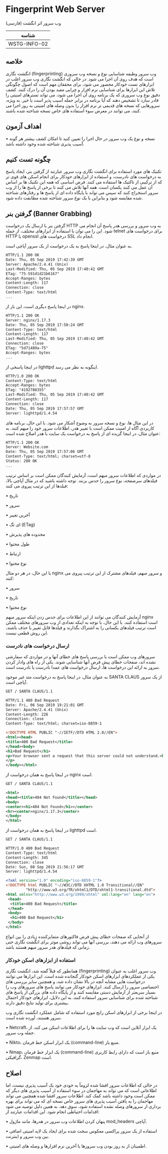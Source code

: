 # Fingerprint Web Server

وب سرور اثر انگشت (فارسی)

|شناسه          |
|------------|
|WSTG-INFO-02|

## خلاصه

انگشت نگاری (fingerprinting) وب سرور وظیفه شناسایی نوع و نسخه وب سروری است که هدف روی آن اجرا می شود. در حالی که انگشت نگاری وب سرور اغلب در ابزارهای تست خودکار محصور می شود، برای محققان مهم است که اصول چگونگی تلاش این ابزارها برای شناسایی نرم افزار و چرایی مفید بودن آن را درک کنند.
کشف دقیق نوع وب سروری که یک برنامه روی آن اجرا می شود، می تواند تسترهای امنیتی را قادر سازد تا تشخیص دهند که آیا برنامه در برابر حمله آسیب پذیر است یا خیر. به ویژه، سرورهایی که نسخه های قدیمی تر نرم افزار را بدون وصله های امنیتی به روز اجرا می کنند، می توانند در معرض سوء استفاده های خاص نسخه شناخته شده باشند.

## اهداف آزمون

•	نسخه و نوع یک وب سرور در حال اجرا را تعیین کنید تا امکان کشف بیشتر هر گونه آسیب پذیری شناخته شده وجود داشته باشد.

## چگونه تست کنیم

تکنیک های مورد استفاده برای انگشت نگاری وب سرور عبارتند از گرفتن بنر، ایجاد پاسخ به درخواست های نادرست، و استفاده از ابزارهای خودکار برای انجام اسکن های قوی تر که از ترکیبی از تاکتیک ها استفاده می کنند. فرض اساسی که همه این تکنیک ها بر اساس آن عمل می کنند یکسان است. همه آنها تلاش می کنند تا برخی از پاسخ ها را از وب سرور استخراج کنند که سپس می تواند با پایگاه داده ای از پاسخ ها و رفتارهای شناخته شده مقایسه شود و بنابراین با یک نوع سرور شناخته شده مطابقت داده شود.

## گرفتن بنر (Banner Grabbing)

گرفتن بنر با ارسال یک درخواست HTTP به وب سرور و بررسی هدر پاسخ آن انجام می شود. این را می توان با استفاده از ابزارهای مختلف، از جمله telnet برای درخواست های HTTP یا openssl درخواست های SSL انجام داد.

به عنوان مثال، در اینجا پاسخ به یک درخواست از یک سرور آپاچی است.

```xml
HTTP/1.1 200 OK
Date: Thu, 05 Sep 2019 17:42:39 GMT
Server: Apache/2.4.41 (Unix)
Last-Modified: Thu, 05 Sep 2019 17:40:42 GMT
ETag: "75-591d1d21b6167"
Accept-Ranges: bytes
Content-Length: 117
Connection: close
Content-Type: text/html
...
```

در اینجا پاسخ دیگری است، این بار از nginx.

```xml
HTTP/1.1 200 OK
Server: nginx/1.17.3
Date: Thu, 05 Sep 2019 17:50:24 GMT
Content-Type: text/html
Content-Length: 117
Last-Modified: Thu, 05 Sep 2019 17:40:42 GMT
Connection: close
ETag: "5d71489a-75"
Accept-Ranges: bytes
...
```

در اینجا پاسخی از lighttpd اینگونه به نظر می رسد.

```xml
HTTP/1.0 200 OK
Content-Type: text/html
Accept-Ranges: bytes
ETag: "4192788355"
Last-Modified: Thu, 05 Sep 2019 17:40:42 GMT
Content-Length: 117
Connection: close
Date: Thu, 05 Sep 2019 17:57:57 GMT
Server: lighttpd/1.4.54
```

در این مثال ها، نوع و نسخه سرور به وضوح آشکار می شود. با این حال، برنامه های کاربردی آگاه از امنیت ممکن است با تغییر هدر، اطلاعات سرور خود را مبهم کنند. به عنوان مثال، در اینجا گزیده ای از پاسخ به درخواست یک سایت با هدر اصلاح شده است:

```xml
HTTP/1.1 200 OK
Server: Website.com
Date: Thu, 05 Sep 2019 17:57:06 GMT
Content-Type: text/html; charset=utf-8
Status: 200 OK
...
```

در مواردی که اطلاعات سرور مبهم است، آزمایش کنندگان ممکن است بر اساس ترتیب فیلدهای سرصفحه، نوع سرور را حدس بزنند. توجه داشته باشید که در مثال آپاچی بالا، فیلدها از این ترتیب پیروی می کنند:

•	تاریخ

•	سرور

•	آخرین تغییر

•	ای تگ (ETag)

•	محدوده های پذیرش

•	طول محتوا

•	ارتباط

•	نوع محتوا

با این حال، در هر دو مثال nginx و سرور مبهم، فیلدهای مشترک از این ترتیب پیروی می کنند:

•	سرور

•	تاریخ

•	نوع محتوا

آزمایش کنندگان می توانند از این اطلاعات برای حدس زدن اینکه سرور مبهم nginx است استفاده کنند. با این حال، با توجه به اینکه تعدادی از وب سرورهای مختلف ممکن است ترتیب فیلدهای یکسانی را به اشتراک بگذارند و فیلدها قابل تغییر یا حذف باشند، این روش قطعی نیست.

### ارسال درخواست های نادرست

سرورهای وب ممکن است با بررسی پاسخ های خطای آنها و در مواردی که سفارشی نشده اند، صفحات خطای پیش فرض آنها شناسایی شوند. یکی از راه های وادار کردن سرور به ارائه این درخواست ها، ارسال درخواست های عمدا نادرست یا نادرست است.

به عنوان مثال، در اینجا پاسخ به درخواست متد غیر موجود SANTA CLAUS از یک سرور آپاچی است.

```xml
GET / SANTA CLAUS/1.1

HTTP/1.1 400 Bad Request
Date: Fri, 06 Sep 2019 19:21:01 GMT
Server: Apache/2.4.41 (Unix)
Content-Length: 226
Connection: close
Content-Type: text/html; charset=iso-8859-1

<!DOCTYPE HTML PUBLIC "-//IETF//DTD HTML 2.0//EN">
<html><head>
<title>400 Bad Request</title>
</head><body>
<h1>Bad Request</h1>
<p>Your browser sent a request that this server could not understand.<br />
</p>
</body></html>
```

در اینجا پاسخ به همان درخواست از nginx است.

```xml
GET / SANTA CLAUS/1.1

<html>
<head><title>404 Not Found</title></head>
<body>
<center><h1>404 Not Found</h1></center>
<hr><center>nginx/1.17.3</center>
</body>
</html>
```

در اینجا پاسخ به همان درخواست از lighttpd است.

```xml
GET / SANTA CLAUS/1.1

HTTP/1.0 400 Bad Request
Content-Type: text/html
Content-Length: 345
Connection: close
Date: Sun, 08 Sep 2019 21:56:17 GMT
Server: lighttpd/1.4.54

<?xml version="1.0" encoding="iso-8859-1"?>
<!DOCTYPE html PUBLIC "-//W3C//DTD XHTML 1.0 Transitional//EN"
         "http://www.w3.org/TR/xhtml1/DTD/xhtml1-transitional.dtd">
<html xmlns="http://www.w3.org/1999/xhtml" xml:lang="en" lang="en">
 <head>
  <title>400 Bad Request</title>
 </head>
 <body>
  <h1>400 Bad Request</h1>
 </body>
</html>
```

از آنجایی که صفحات خطای پیش فرض فاکتورهای متمایزکننده زیادی را بین انواع سرورهای وب ارائه می دهند، بررسی آنها می تواند روشی موثر برای انگشت نگاری حتی زمانی که فیلدهای هدر سرور مبهم هستند باشد.

### استفاده از ابزارهای اسکن خودکار

همانطور که قبلاً گفته شد، انگشت نگاری (fingerprinting) وب سرور اغلب به عنوان یکی از عملکردهای ابزارهای اسکن خودکار گنجانده شده است. این ابزارها می توانند درخواست هایی مشابه آنچه در بالا نشان داده شد، و همچنین سایر بررسی های اختصاصی سرور را ارسال کنند. ابزارهای خودکار می توانند پاسخ های سرورهای وب را بسیار سریعتر از آزمایش دستی مقایسه کنند و از پایگاه داده های بزرگی از پاسخ های شناخته شده برای شناسایی سرور استفاده کنند. به این دلایل، ابزارهای خودکار احتمال بیشتری برای تولید نتایج دقیق دارند.

در اینجا برخی از ابزارهای اسکن رایج مورد استفاده که شامل عملکرد انگشت نگاری وب سرور هستند، آورده شده است.

•	Netcraft، یک ابزار آنلاین است که وب سایت ها را برای اطلاعات اسکن می کند، از جمله وب سرور.

•	Nikto، یک ابزار اسکن خط فرمان (command-line) منبع باز.

•	Nmap، یک ابزار خط فرمان (command-line) منبع باز است که دارای رابط کاربری گرافیکی، Zenmap است.

## اصلاح

در حالی که اطلاعات سرور افشا شده لزوماً به خودی خود یک آسیب پذیری نیست، اما اطلاعاتی است که می تواند به مهاجمان در سوء استفاده از آسیب پذیری های دیگر که ممکن است وجود داشته باشد کمک کند. اطلاعات سرور افشا شده همچنین می تواند مهاجمان را به یافتن آسیب پذیری های سرور خاص نسخه ای که می تواند برای بهره برداری از سرورهای وصله نشده استفاده شود، سوق دهد. به همین دلیل توصیه می شود اقدامات احتیاطی انجام شود. این اقدامات عبارتند از:

•	پنهان کردن اطلاعات وب سرور در هدرها، مانند ماژول mod_headers آپاچی.

•	استفاده از یک سرور پراکسی معکوس سخت شده برای ایجاد یک لایه امنیتی اضافی بین وب سرور و اینترنت.

•	اطمینان از به روز بودن وب سرورها با آخرین نرم افزارها و وصله های امنیتی.

